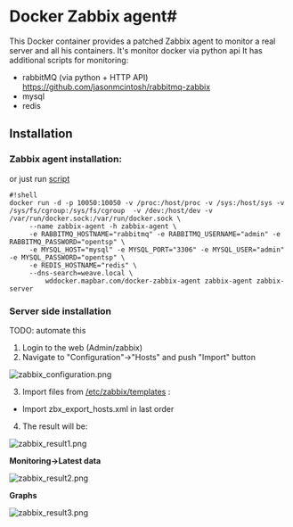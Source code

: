 # Docker Zabbix agent#

This Docker container provides a patched Zabbix agent to monitor a real server and all his containers.
It's monitor docker via python api
It has additional scripts for monitoring:
* rabbitMQ (via python + HTTP API)  https://github.com/jasonmcintosh/rabbitmq-zabbix
* mysql
* redis

## Installation ##

### Zabbix agent installation: ###

or just run [script](https://bitbucket.org/codeabovelab/ni-opentsp-scripts/src/master/install_monitoring_tools.sh?at=master)

```
#!shell
docker run -d -p 10050:10050 -v /proc:/host/proc -v /sys:/host/sys -v /sys/fs/cgroup:/sys/fs/cgroup  -v /dev:/host/dev -v /var/run/docker.sock:/var/run/docker.sock \
     --name zabbix-agent -h zabbix-agent \
     -e RABBITMQ_HOSTNAME="rabbitmq" -e RABBITMQ_USERNAME="admin" -e RABBITMQ_PASSWORD="opentsp" \
     -e MYSQL_HOST="mysql" -e MYSQL_PORT="3306" -e MYSQL_USER="admin" -e MYSQL_PASSWORD="opentsp" \
     -e REDIS_HOSTNAME="redis" \
     --dns-search=weave.local \
         wddocker.mapbar.com/docker-zabbix-agent zabbix-agent zabbix-server

```

### Server side installation ###
TODO: automate this

1. Login to the web (Admin/zabbix)
2. Navigate to "Configuration"->"Hosts" and push "Import" button

![zabbix_configuration.png](https://bitbucket.org/repo/MqG9eq/images/1581131486-zabbix_configuration.png)

3. Import files from [/etc/zabbix/templates](https://bitbucket.org/codeabovelab/ni-opentsp-zabbix-agent/src/master/etc/zabbix/templates/?at=master) :

* Import zbx_export_hosts.xml in last order

4. The result will be:

![zabbix_result1.png](https://bitbucket.org/repo/MqG9eq/images/2956885288-zabbix_result1.png)

**Monitoring->Latest data**

![zabbix_result2.png](https://bitbucket.org/repo/MqG9eq/images/1208408526-zabbix_result2.png)

**Graphs**

![zabbix_result3.png](https://bitbucket.org/repo/MqG9eq/images/1003286710-zabbix_result3.png)